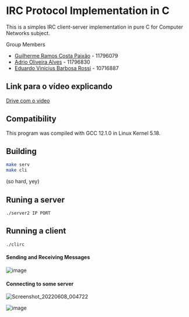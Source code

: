 # IRC Protocol Implementation in C

This is a simples IRC client-server implementation in pure C for Computer Networks subject.

Group Members

- [Guilherme Ramos Costa Paixão](https://guip.dev) - 11796079
- [Adrio Oliveira Alves](https://github.com/adriooa) - 11796830
- [Eduardo Vinicius Barbosa Rossi](https://github.com/RossiEduardo) - 10716887

## Link para o vídeo explicando

[Drive com o video](https://drive.google.com/drive/folders/1GHanNQ2O9-Rks-Ev_xlsFZN0gDB1Kz9C?usp=sharing)

## Compatibility

This program was compiled with GCC 12.1.0 in Linux Kernel 5.18.

## Building

```sh
make serv
make cli
```
(so hard, yey)

## Runing a server

```
./server2 IP PORT
```
## Running a client
```
./clirc
```

#### Sending and Receiving Messages
![image](https://user-images.githubusercontent.com/26512375/172527923-df33b7b5-d7ca-46e7-925d-af32f8841952.png)

#### Connecting to some server
![Screenshot_20220608_004722](https://user-images.githubusercontent.com/26512375/172527987-788231fe-fb18-440c-aba6-1156e68c91ff.png)

![image](https://user-images.githubusercontent.com/26512375/172528336-293af326-90fd-4521-9d48-e57cfa2133aa.png)

